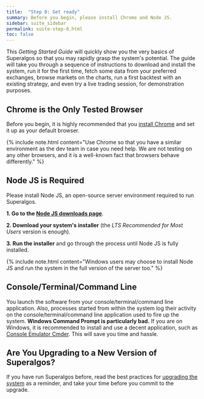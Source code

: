 ```yaml
---
title:  "Step 0: Get ready"
summary: Before you begin, please install Chrome and Node JS.
sidebar: suite_sidebar
permalink: suite-step-0.html
toc: false
---
```


This *Getting Started Guide* will quickly show you the very basics of Superalgos so that you may rapidly grasp the system's potential. The guide will take you through a sequence of instructions to download and install the system, run it for the first time, fetch some data from your preferred exchanges, browse markets on the charts, run a first backtest with an existing strategy, and even try a live trading session, for demonstration purposes.

## Chrome is the Only Tested Browser

Before you begin, it is highly recommended that you <a href="https://www.google.com/chrome/" rel="nofollow" rel="noopener" target="_blank">install Chrome</a> and set it up as your default browser.

{% include note.html content="Use Chrome so that you have a similar environment as the dev team in case you need help. We are not testing on any other browsers, and it is a well-known fact that browsers behave differently." %}

## Node JS is Required

Please install Node JS, an open-source server environment required to run Superalgos. 

**1. Go to the <a href="https://nodejs.org/en/download/" rel="nofollow" rel="noopener" target="_blank">Node JS downloads page</a>**.

**2. Download your system's installer** (the *LTS Recommended for Most Users* version is enough).

**3. Run the installer** and go through the process until Node JS is fully installed.

{% include note.html content="Windows users may choose to install Node JS and run the system in the full version of the server too." %}

## Console/Terminal/Command Line

You launch the software from your console/terminal/command line application. Also, processes started from within the system log their activity on the console/terminal/command line application used to fire up the system. **Windows Command Prompt is particularly bad.** If you are on Windows, it is recommended to install and use a decent application, such as <a href="https://cmder.net/" rel="nofollow" rel="noopener" target="_blank">Console Emulator Cmder<a/>. This will save you time and hassle. 

## Are You Upgrading to a New Version of Superalgos?

If you have run Superalgos before, read the best practices for [upgrading the system](suite-upgrading-your-existing-instalation.html) as a reminder, and take your time before you commit to the upgrade.